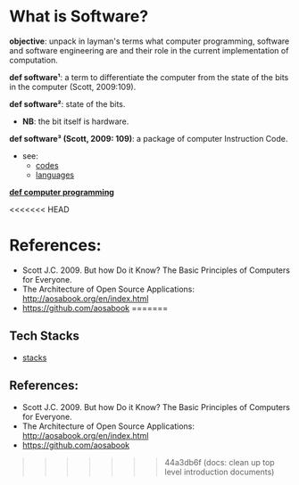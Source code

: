 # What is Software?

**objective**: unpack in layman's terms what computer programming, software and software engineering are and their role in the current implementation of computation.

**def software¹**: a term to differentiate the computer 
                                from the state of the bits in the computer (Scott, 2009:109).
              
**def software²**: state of the bits.
- **NB**: the bit itself is hardware.

**def software³ (Scott, 2009: 109)**: a package of computer Instruction Code. <br>
- see:
    - [codes](../2_hardware/a_simple_computer_implementation/7_codes.txt)
    - [languages](../2_hardware/a_simple_computer_implementation/13_languages.txt)
   
[**def computer programming**](./5_software_and_its_engineering/0_software_notations_and_tools/unified_discipline_of_computer_programming/README.md)


<<<<<<< HEAD
# References:
* Scott J.C. 2009. But how Do it Know? The Basic Principles of Computers for Everyone.
* The Architecture of Open Source Applications: http://aosabook.org/en/index.html
* https://github.com/aosabook
=======
## Tech Stacks
- [stacks](https://stackshare.io/stacks)

## References:
- Scott J.C. 2009. But how Do it Know? The Basic Principles of Computers for Everyone.
- The Architecture of Open Source Applications: http://aosabook.org/en/index.html
- https://github.com/aosabook
>>>>>>> 44a3db6f (docs: clean up top level introduction documents)

